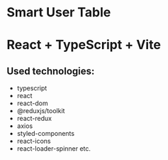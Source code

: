 # Smart User Table

# React + TypeScript + Vite

## Used technologies:

- typescript
- react
- react-dom
- @reduxjs/toolkit
- react-redux
- axios
- styled-components
- react-icons
- react-loader-spinner etc.
